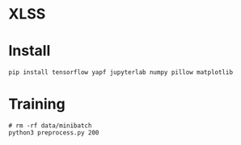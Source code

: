 # XLSS

# Install

```shell
pip install tensorflow yapf jupyterlab numpy pillow matplotlib
```

# Training

```shell
# rm -rf data/minibatch
python3 preprocess.py 200
```
